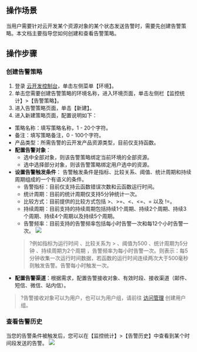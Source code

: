 ## 操作场景
当用户需要针对云开发某个资源对象的某个状态发送告警时，需要先创建告警策略。本文档主要指导您如何创建和查看告警策略。



## 操作步骤
### 创建告警策略
1. 登录 [云开发控制台](https://console.cloud.tencent.com/tcb)，单击左侧菜单【环境】。
2. 单击您需要创建告警策略的环境名称，进入环境页面，单击左侧栏【监控统计】>【告警策略】。
3. 进入告警策略页面，单击【新建】。
4. 进入新建策略页面，配置说明如下：
 - 策略名称：填写策略名称，1 - 20个字符。
 - 备注：填写策略备注，0 - 100个字符。
 - 产品类型：所需告警的云开发产品资源类型，目前仅支持函数。
 -  **配置告警对象**：
    - 选中全部对象，则该告警策略绑定当前环境的全部资源。
    - 选中选择部分对象，则该告警策略绑定用户选中的资源。
 - **设置告警触发条件**：
 告警触发条件是指标、比较关系、阈值、统计周期和持续周期组成的一个有语义的条件。
    - 告警指标：目前仅支持云函数错误次数和云函数运行时间。
    - 统计周期：目前的统计周期仅支持5分钟统计一次。
    - 比较方式：目前提供的比较方式包括 >、>=、<、<=、= 以及 !=。
    - 持续周期：目前支持的持续周期包括持续1个周期、持续2个周期、持续3个周期、持续4个周期以及持续5个周期。
    - 告警频率：目前支持的告警频率包括每小时告警一次和每12个小时告警一次。
    ![](https://main.qcloudimg.com/raw/b712e2190c1c7e12d7aa3a6a6d05f56d.png)
    >?例如指标为运行时间 、比较关系为 > 、阈值为500 、统计周期为5分钟 、持续周期为2个周期 ，告警频率为每小时告警一次。则表示：每5分钟收集一次运行时间数据，若函数的运行时间连续两次大于500毫秒则触发告警。告警每小时触发一次。
 - **配置告警渠道**：根据需求，配置告警接收对象、有效时段、接收渠道（邮件、短信、微信、站内信）。
>?告警接收对象可以为用户，也可以为用户组，请前往 [访问管理](https://console.cloud.tencent.com/cam/groups) 创建用户组。




### 查看告警历史
当您的告警条件被触发后，您可以在【监控统计】>【告警历史】中查看到某个时间段发送的告警。
![](https://main.qcloudimg.com/raw/00dd560b92952a31ebaab933413c2093.png)

